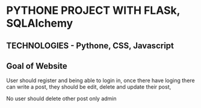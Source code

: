 # PYTHONE PROJECT WITH FLASk, SQLAlchemy

## TECHNOLOGIES - Pythone, CSS, Javascript
## Goal of Website 
User should register and being able to login in, once there have loging there can write a post, they should be edit, delete and update their post,

No user should delete other post only admin

